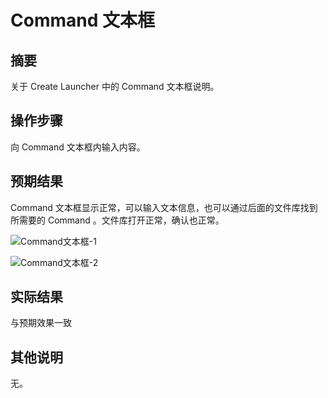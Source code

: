 # Command 文本框

## 摘要

关于 Create Launcher 中的 Command 文本框说明。

## 操作步骤

向 Command 文本框内输入内容。

## 预期结果

Command 文本框显示正常，可以输入文本信息，也可以通过后面的文件库找到所需要的 Command 。文件库打开正常，确认也正常。

![Command文本框-1](./img/Command文本框-1.png)

![Command文本框-2](./img/Command文本框-2.png)

## 实际结果

与预期效果一致

## 其他说明

无。
